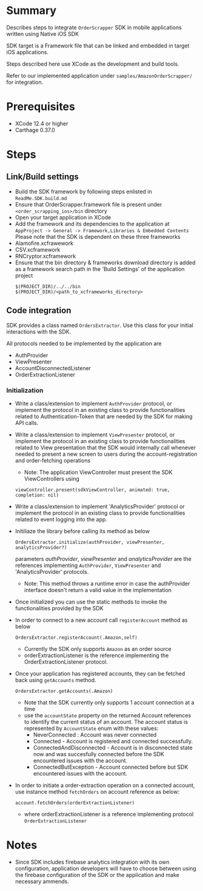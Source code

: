 # Summary

Describes steps to integrate `OrderScrapper` SDK in mobile applications written using Native
iOS SDK

SDK target is a Framework file that can be linked and embedded in target iOS
applications.

Steps described here use XCode as the development and build tools.

Refer to our implemented application under `samples/AmazonOrderScrapper/` for integration.

# Prerequisites

- XCode 12.4 or higher
- Carthage 0.37.0

# Steps

## Link/Build settings

- Build the SDK framework by following steps enlisted in `ReadMe.SDK.build.md`
- Ensure that OrderScrapper.framework file is present under `<order_scrapping_ios>/bin` directory
- Open your target application in XCode
- Add the framework and its dependencies to the application at
  `AppProject -> General -> Framework,Libraries & Embedded Contents`
  Please note that the SDK is dependent on these three frameworks
 - Alamofire.xcfrawework
 - CSV.xcframework
 - RNCryptor.xcframework
- Ensure that the bin directory & frameworks download directory is added as a framework search path in the 'Build Settings' of the application project
  ```
  $(PROJECT_DIR)/../../bin
  $(PROJECT_DIR)/<path_to_xcframeworks_directory>
  ```

## Code integration

SDK provides a class named `OrdersExtractor`. Use this class for your initial
interactions with the SDK.

All protocols needed to be implemented by the application are
- AuthProvider
- ViewPresenter
- AccountDisconnectedListener
- OrderExtractionListener

### Initialization

- Write a class/extension to implement `AuthProvider` protocol, or implement the protocol in an existing
  class to provide functionalities related to Authentication-Token that are needed by the SDK for
  making API calls.

- Write a class/extension to implement `ViewPresenter` protocol, or implement the protocol in an existing
  class to provide functionalities related to View presentation that the SDK would internally call
  whenever needed to present a new screen to users during the account-registration and 
  order-fetching operations
  
  - Note: The application ViewController must present the SDK ViewControllers using 
  ```
  viewController.present(sdkViewController, animated: true, completion: nil)
  ```
- Write a class/extension to implement 'AnalyticsProvider' protocol or implement the protocol in an existing
  class to provide functionalities related to event logging into the app. 

- Initiliaze the library before calling its method as below
  ```
  OrdersExtractor.initialize(authProvider, viewPresenter, analyticsProvider?)
  ```
  parameters *authProvider*, *viewPresenter* and *analyticsProvider* are the references implementing `AuthProvider`,
  `ViewPresenter` and 'AnalyticsProvider' protocols. 
  - Note: This method throws a runtime error in case the authProvider interface doesn't return a valid value
  in the implementation

- Once initialized you can use the static methods to invoke the functionalities provided by
  the SDK

- In order to connect to a new account call `registerAccount` method as below
  ```
  OrdersExtractor.registerAccount(.Amazon,self)
  ```
  - Currently the SDK only supports `Amazon` as an order source
  - orderExtractionListener is the reference implementing the OrderExtractionListener protocol.

- Once your application has registered accounts, they can be fetched back using `getAccounts`
  method.
  ```
  OrdersExtractor.getAccounts(.Amazon)
  ```
  - Note that the SDK currently only supports 1 account connection at a time
  - use the `accountState` property on the returned Account references to identify the current
    status of an account. The account status is represented by `AccountState` enum with these
    values:
    - NeverConnected : Account was never connected
    - Connected - Account is registered and connected successfully.
    - ConnectedAndDisconnected - Account is in disconnected state now and was succesfully
      connected before the SDK encountered issues with the account.
    - ConnectedButException - Account connected before but SDK encountered issues with the account.

- In order to initiate a order-extraction operation on a connected account, 
  use instance method `fetchOrders` on account reference as below:
  ```
  account.fetchOrders(orderExtractionListener)
  ```
  - where orderExtractionListener is a reference implementing protocol `OrderExtractionListener`

# Notes
- Since SDK includes firebase analytics integration with its own configuration, application
  developers will have to choose between using the firebase configuration of the SDK or the
  application and make necessary ammends.
